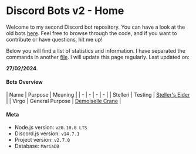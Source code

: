 # Discord Bots v2 - Home

Welcome to my second Discord bot repository. You can have a look at the old bots [here](https://github.com/SVKruik/Discord-Bots). Feel free to browse through the code, and if you want to contribute or have questions, hit me up!

Below you will find a list of statistics and information. I have separated the commands in another [file](https://github.com/SVKruik/Discord-Bots-v2/blob/main/Documentation/Commands.md). I will update this page regularly. Last updated on:

**27/02/2024**.

#### Bots Overview

| Name | Purpose | Meaning |
| - | - | - | - |
| Stelleri | Testing | [Steller's Eider](https://en.wikipedia.org/wiki/Steller%27s_eider) |
| Virgo | General Purpose | [Demoiselle Crane](https://en.wikipedia.org/wiki/Demoiselle_crane) |

#### Meta

- Node.js version: `v20.10.0 LTS`
- Discord.js version: `v14.7.1`
- Project version: `v2.7.0`
- Database: `MariaDB`
